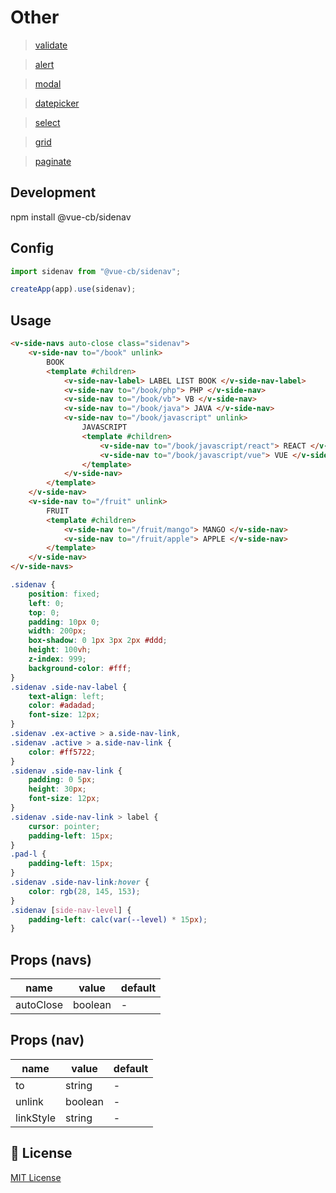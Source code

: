 # Other

> <a href="https://github.com/CB279/vue-3-cb-validate">validate</a>

> <a href="https://github.com/CB279/vue-3-cb-alert">alert</a>

> <a href="https://github.com/CB279/vue-3-cb-modal">modal</a>

> <a href="https://github.com/CB279/vue-3-cb-datepicker">datepicker</a>

> <a href="https://github.com/CB279/vue-3-cb-select">select</a>

> <a href="https://github.com/CB279/vue-3-cb-grid">grid</a>

> <a href="https://github.com/CB279/vue-3-cb-paginate">paginate</a>

## Development

npm install @vue-cb/sidenav

## Config

```js
import sidenav from "@vue-cb/sidenav";

createApp(app).use(sidenav);
```

## Usage

```html
<v-side-navs auto-close class="sidenav">
    <v-side-nav to="/book" unlink>
        BOOK
        <template #children>
            <v-side-nav-label> LABEL LIST BOOK </v-side-nav-label>
            <v-side-nav to="/book/php"> PHP </v-side-nav>
            <v-side-nav to="/book/vb"> VB </v-side-nav>
            <v-side-nav to="/book/java"> JAVA </v-side-nav>
            <v-side-nav to="/book/javascript" unlink>
                JAVASCRIPT
                <template #children>
                    <v-side-nav to="/book/javascript/react"> REACT </v-side-nav>
                    <v-side-nav to="/book/javascript/vue"> VUE </v-side-nav>
                </template>
            </v-side-nav>
        </template>
    </v-side-nav>
    <v-side-nav to="/fruit" unlink>
        FRUIT
        <template #children>
            <v-side-nav to="/fruit/mango"> MANGO </v-side-nav>
            <v-side-nav to="/fruit/apple"> APPLE </v-side-nav>
        </template>
    </v-side-nav>
</v-side-navs>
```

```css
.sidenav {
    position: fixed;
    left: 0;
    top: 0;
    padding: 10px 0;
    width: 200px;
    box-shadow: 0 1px 3px 2px #ddd;
    height: 100vh;
    z-index: 999;
    background-color: #fff;
}
.sidenav .side-nav-label {
    text-align: left;
    color: #adadad;
    font-size: 12px;
}
.sidenav .ex-active > a.side-nav-link,
.sidenav .active > a.side-nav-link {
    color: #ff5722;
}
.sidenav .side-nav-link {
    padding: 0 5px;
    height: 30px;
    font-size: 12px;
}
.sidenav .side-nav-link > label {
    cursor: pointer;
    padding-left: 15px;
}
.pad-l {
    padding-left: 15px;
}
.sidenav .side-nav-link:hover {
    color: rgb(28, 145, 153);
}
.sidenav [side-nav-level] {
    padding-left: calc(var(--level) * 15px);
}
```

## Props (navs)

| name      | value   | default |
| --------- | ------- | ------- |
| autoClose | boolean | -       |

## Props (nav)

| name      | value   | default |
| --------- | ------- | ------- |
| to        | string  | -       |
| unlink    | boolean | -       |
| linkStyle | string  | -       |

## 📑 License

[MIT License](./LICENSE)
